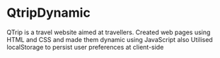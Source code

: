 # QtripDynamic
QTrip is a travel website aimed at travellers. Created web pages using HTML and CSS and made them dynamic using JavaScript also Utilised localStorage to persist user preferences at client-side
